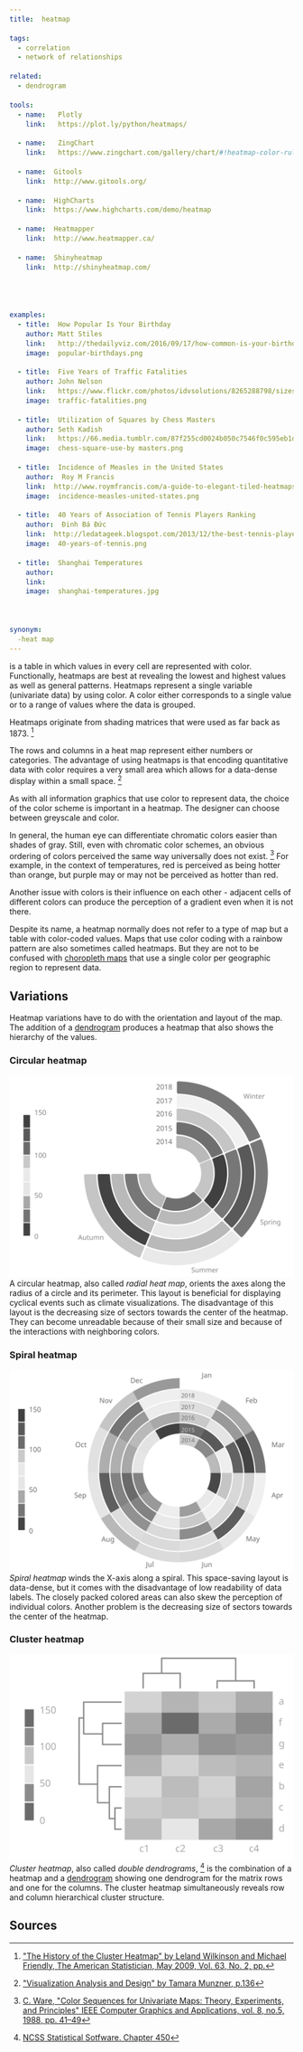```yaml
---
title:  heatmap

tags:
  - correlation
  - network of relationships

related:
  - dendrogram

tools:
  - name:   Plotly
    link:   https://plot.ly/python/heatmaps/
  
  - name:   ZingChart
    link:   https://www.zingchart.com/gallery/chart/#!heatmap-color-rules-tooltips
  
  - name:  Gitools
    link:  http://www.gitools.org/
  
  - name:  HighCharts
    link:  https://www.highcharts.com/demo/heatmap

  - name:  Heatmapper
    link:  http://www.heatmapper.ca/
    
  - name:  Shinyheatmap
    link:  http://shinyheatmap.com/
    



examples:
  - title:  How Popular Is Your Birthday
    author: Matt Stiles
    link:   http://thedailyviz.com/2016/09/17/how-common-is-your-birthday-dailyviz/
    image:  popular-birthdays.png

  - title:  Five Years of Traffic Fatalities
    author: John Nelson
    link:   https://www.flickr.com/photos/idvsolutions/8265288798/sizes/o/in/photostream/
    image:  traffic-fatalities.png

  - title:  Utilization of Squares by Chess Masters
    author: Seth Kadish
    link:   https://66.media.tumblr.com/87f255cd0024b050c7546f0c595eb1d4/tumblr_n21vkezveA1s3dn7vo1_1280.png
    image:  chess-square-use-by masters.png
    
  - title:  Incidence of Measles in the United States
    author:  Roy M Francis
    link:  http://www.roymfrancis.com/a-guide-to-elegant-tiled-heatmaps-in-r-2019/
    image:  incidence-measles-united-states.png
  
  - title:  40 Years of Association of Tennis Players Ranking
    author:  Đinh Bá Đức
    link:  http://ledatageek.blogspot.com/2013/12/the-best-tennis-player-of-atp-era.html
    image:  40-years-of-tennis.png

  - title:  Shanghai Temperatures
    author: 
    link: 
    image:  shanghai-temperatures.jpg
    
  

synonym:
  -heat map
---
```


is a table in which values in every cell are represented with color. Functionally, heatmaps are best at revealing the lowest and highest values as well as general patterns. Heatmaps represent a single variable (univariate data) by using color. A color either corresponds to a single value or to a range of values where the data is grouped. 
<!--more-->
Heatmaps originate from shading matrices that were used as far back as 1873. [^wilkinson]


The rows and columns in a heat map represent either numbers or categories. 
The advantage of using heatmaps is that encoding quantitative data with color requires a very small area which allows for a data-dense display within a small space. [^munzer]

As with all information graphics that use color to represent data, the choice of the color scheme is important in a heatmap. The designer can choose between greyscale and color. 

In general, the human eye can differentiate chromatic colors easier than shades of gray. Still, even with chromatic color schemes, an obvious ordering of colors perceived the same way universally does not exist. [^ware] For example, in the context of temperatures, red is perceived as being hotter than orange, but purple may or may not be perceived as hotter than red.
 
Another issue with colors is their influence on each other - adjacent cells of different colors can produce the perception of a gradient even when it is not there.
 
 Despite its name, a heatmap normally does not refer to a type of map but a table with color-coded values. Maps that use color coding with a rainbow pattern are also sometimes called heatmaps. But they are not to be confused with [choropleth maps](/choropleth-map) that use a single color per geographic region to represent data.


## Variations
Heatmap variations have to do with the orientation and layout of the map. The addition of a [dendrogram](/dendrogram) produces a heatmap that also shows the hierarchy of the values.

### Circular heatmap
<img src="circular-heatmap.svg" alt="circular heat map" class="f-right-half" /> A circular heatmap, also called *radial heat map*, orients the axes along the radius of a circle and its perimeter. This layout is beneficial for displaying cyclical events such as climate visualizations. The disadvantage of this layout is the decreasing size of sectors towards the center of the heatmap. They can become unreadable because of their small size and because of the interactions with neighboring colors.

### Spiral heatmap
<img src="spiral-heatmap.svg" alt="spiral heat map" class="f-right-half" /> *Spiral heatmap* winds the X-axis along a spiral. This space-saving layout is data-dense, but it comes with the disadvantage of low readability of data labels. The closely packed colored areas can also skew the perception of individual colors. Another problem is the decreasing size of sectors towards the center of the heatmap. 

### Cluster heatmap 
<img src="clustered-heatmap.svg" alt="clustered heat map" class="f-right-half" /> *Cluster heatmap*, also called *double dendrograms*, [^ncss] is the combination of a heatmap and a [dendrogram](/dendrogram) showing one dendrogram for the matrix rows and one for the columns. The cluster heatmap simultaneously reveals row and column hierarchical cluster structure.

                                                                       
## Sources

[^wilkinson]: ["The History of the Cluster Heatmap" by Leland Wilkinson and Michael Friendly, The American Statistician, May 2009, Vol. 63, No. 2, pp.](https://www.cs.uic.edu/~wilkinson/Publications/heatmap.pdf)

[^munzer]: ["Visualization Analysis and Design" by Tamara Munzner, p.136](https://books.google.com/books?id=NfkYCwAAQBAJ&pg=PT166&lpg=PT166)

[^ware]: [C. Ware, "Color Sequences for Univariate Maps: Theory, Experiments, and Principles" IEEE Computer Graphics and Applications, vol. 8, no.5, 1988, pp. 41–49](https://ccom.unh.edu/sites/default/files/publications/Ware_1988_CGA_Color_sequences_univariate_maps.pdf)

[^ncss]: [NCSS Statistical Sotfware. Chapter 450](https://ncss-wpengine.netdna-ssl.com/wp-content/themes/ncss/pdf/Procedures/NCSS/Clustered_Heat_Maps-Double_Dendrograms.pdf)
